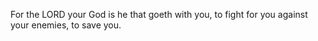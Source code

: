 For the LORD your God is he that goeth with you, to fight for you against your enemies, to save you.
